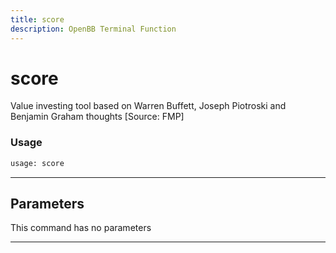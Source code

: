 ```yaml
---
title: score
description: OpenBB Terminal Function
---
```


# score

Value investing tool based on Warren Buffett, Joseph Piotroski and Benjamin Graham thoughts [Source: FMP]

### Usage

```python
usage: score
```

---

## Parameters

This command has no parameters

---

